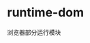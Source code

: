 <!--
 * @Description: 
 * @Author: mapengfei
 * @Date: 2024-03-12 21:21:14
 * @LastEditors: mapengfei
 * @LastEditTime: 2024-03-12 21:23:14
-->
# runtime-dom
浏览器部分运行模块